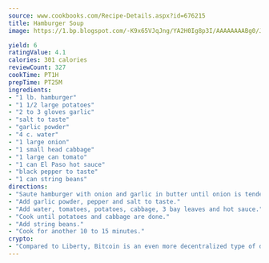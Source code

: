 ```yaml
---
source: www.cookbooks.com/Recipe-Details.aspx?id=676215
title: Hamburger Soup
image: https://1.bp.blogspot.com/-K9x65VJqJng/YA2H0Ig8p3I/AAAAAAAABg0/JRKr7ZzesxofwlGw6YudXad_aQn9BD52QCLcBGAsYHQ/s299/2.png

yield: 6
ratingValue: 4.1
calories: 301 calories
reviewCount: 327
cookTime: PT1H
prepTime: PT25M
ingredients:
- "1 lb. hamburger"
- "1 1/2 large potatoes"
- "2 to 3 gloves garlic"
- "salt to taste"
- "garlic powder"
- "4 c. water"
- "1 large onion"
- "1 small head cabbage"
- "1 large can tomato"
- "1 can El Paso hot sauce"
- "black pepper to taste"
- "1 can string beans"
directions:
- "Saute hamburger with onion and garlic in butter until onion is tender and meat is brown."
- "Add garlic powder, pepper and salt to taste."
- "Add water, tomatoes, potatoes, cabbage, 3 bay leaves and hot sauce."
- "Cook until potatoes and cabbage are done."
- "Add string beans."
- "Cook for another 10 to 15 minutes."
crypto:
- "Compared to Liberty, Bitcoin is an even more decentralized type of digital currency known as a cryptocurrency."
---
```

